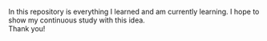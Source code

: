 In this repository is everything I learned and am currently learning. I hope to show my continuous study with this idea. <br>
Thank you!
